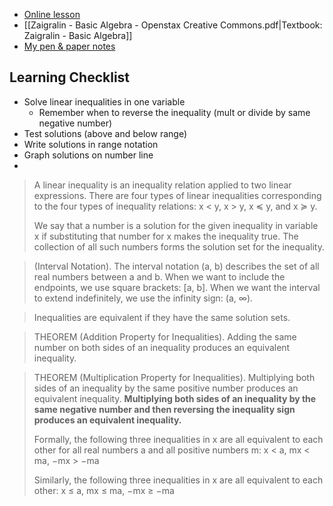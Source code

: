 - [Online lesson](https://www.greenemath.com/AlgebraI.html#linear-inequalities)
- [[Zaigralin - Basic Algebra - Openstax Creative Commons.pdf|Textbook: Zaigralin - Basic Algebra]]
- [My pen & paper notes](https://photos.app.goo.gl/dS3sSXnKPqbs8FTRA) 

## Learning Checklist

- Solve linear inequalities in one variable
  - Remember when to reverse the inequality (mult or divide by same negative number)
- Test solutions (above and below range)
- Write solutions in range notation
- Graph solutions on number line
- 
> A linear inequality is an inequality relation applied to two linear expressions. There are four types of linear inequalities corresponding to the four types of inequality relations: 
> x < y, x > y, x ≼ y, and x ≽ y.
> 
> We say that a number is a solution for the given inequality in variable x if substituting that number for x makes the inequality true. The collection of all such numbers forms the solution set for the inequality.


> (Interval Notation). The interval notation (a, b) describes the set of all real numbers between a and b. When we want to include the endpoints, we use square brackets: \[a, b\]. When we want the interval to extend indefinitely, we use the infinity sign: (a, ∞).

> Inequalities are equivalent if they have the same solution sets. 

> THEOREM (Addition Property for Inequalities). Adding the same number on both sides of an inequality produces an equivalent inequality.

> THEOREM (Multiplication Property for Inequalities). Multiplying both sides of an inequality by the same positive number produces an equivalent inequality. **Multiplying both sides of an inequality by the same negative number and then reversing the inequality sign produces an equivalent inequality.** 
> 
> Formally, the following three inequalities in x are all equivalent to each other for all real numbers a and all positive numbers m: x < a, mx < ma, −mx > −ma 
> 
> Similarly, the following three inequalities in x are all equivalent to each other: x ≤ a, mx ≤ ma, −mx ≥ −ma

